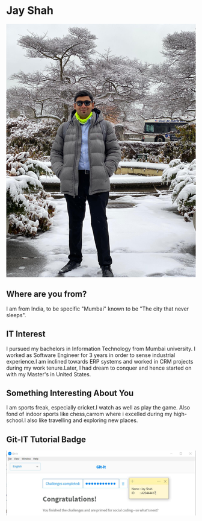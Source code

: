 # Jay Shah

![Family](images/jay.jpg "Myself")

## Where are you from?

I am from India, to be specific "Mumbai" known to be "The city that never sleeps".

## IT Interest

I pursued my bachelors in Information Technology from Mumbai university. I worked as Software Engineer for 3 years in order to sense industrial experience.I am inclined towards ERP systems and worked in CRM projects during my work tenure.Later, I had dream to conquer and hence started on with my Master's in United States. 

## Something Interesting About You
I am sports freak, especially cricket.I watch as well as play the game.
Also fond of indoor sports like chess,carrom where i excelled during my high-school.I also like travelling and exploring new places.

## Git-IT Tutorial Badge

![Git Tutorial](images/badge.jpg "Result")